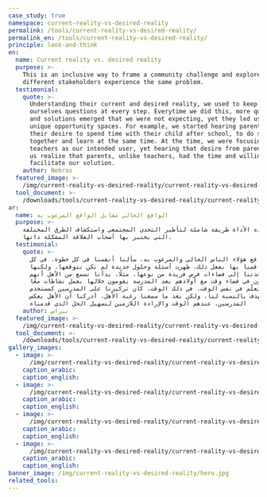 ```yaml
---
case_study: true
namespace: current-reality-vs-desired-reality
permalink: /tools/current-reality-vs-desired-reality/
permalink_en: /tools/current-reality-vs-desired-reality/
principle: look-and-think
en:
  name: Current reality vs. desired reality
  purpose: >-
    This is an inclusive way to frame a community challenge and explore how
    different stakeholders experience the same problem.
  testimonial:
    quote: >-
      Understanding their current and desired reality, we used to keep asking
      ourselves questions at every step. Everytime we did this, more questions
      and solutions emerged that we were not expecting, yet they led us to
      unique opportunity spaces. For example, we started hearing parents state
      their desire to spend time with their child after school, to do something
      together and learn at the same time. At the time, we were focusing on
      teachers as our intended user, yet hearing that desire from parents made
      us realize that parents, unlike teachers, had the time and willingness to
      facilitate our solution.
    author: Nebras
  featured_image: >-
    /img/current-reality-vs-desired-reality/current-reality-vs-desired-reality-en.jpg
  tool_document: >-
    /downloads/tools/current-reality-vs-desired-reality/current-reality-vs-desired-reality-en.pdf
ar:
  name: الواقع الحالي مقابل الواقع المرغوب به
  purpose: >-
    تعد هذه الأداة طريقة شاملة لتأطير التحدي المجتمعي واستكشاف الطرق المختلفة
    التي يختبر بها أصحاب العلاقة المشكلة ذاتها.
  testimonial:
    quote: >-
      لفهم واقع هؤلاء الناس الحالي والمرغوب به، سألنا أنفسنا في كل خطوة. في كل
      مرة قمنا بها بفعل ذلك، ظهرت أسئلة وحلول جديدة لم نكن نتوقعها، ولكنها
      أخذتنا إلى فضاءات فرص فريدة من نوعها. مثلًا، بدأنا نسمع من الأهل أنهم
      يرغبون في قضاء وقت مع أولادهم بعد المدرسة يقومون خلالها بعمل نشاطات معًا
      والتعلّم في نفس الوقت. في ذلك الوقت، كان تركيزنا على المدرسين كمستخدم
      مستهدف بالنسبة لنا، ولكن بعد ما سمعنا رغبة الأهل، أدركنا أن الأهل بعكس
      المدرسين، عندهم الوقت والإرادة اللازمين لتسهيل الحل الذي قدمناه
    author: نبراس
  featured_image: >-
    /img/current-reality-vs-desired-reality/current-reality-vs-desired-reality-ar.jpg
  tool_document: >-
    /downloads/tools/current-reality-vs-desired-reality/current-reality-vs-desired-reality-ar.pdf
gallery_images:
  - image: >-
      /img/current-reality-vs-desired-reality/current-reality-vs-desired-reality2.jpg
    caption_arabic:
    caption_english:
  - image: >-
      /img/current-reality-vs-desired-reality/current-reality-vs-desired-reality3.jpg
    caption_arabic:
    caption_english:
  - image: >-
      /img/current-reality-vs-desired-reality/current-reality-vs-desired-reality4.jpg
    caption_arabic:
    caption_english:
  - image: >-
      /img/current-reality-vs-desired-reality/current-reality-vs-desired-reality5.jpg
    caption_arabic:
    caption_english:
banner_image: /img/current-reality-vs-desired-reality/hero.jpg
related_tools:
---
```


